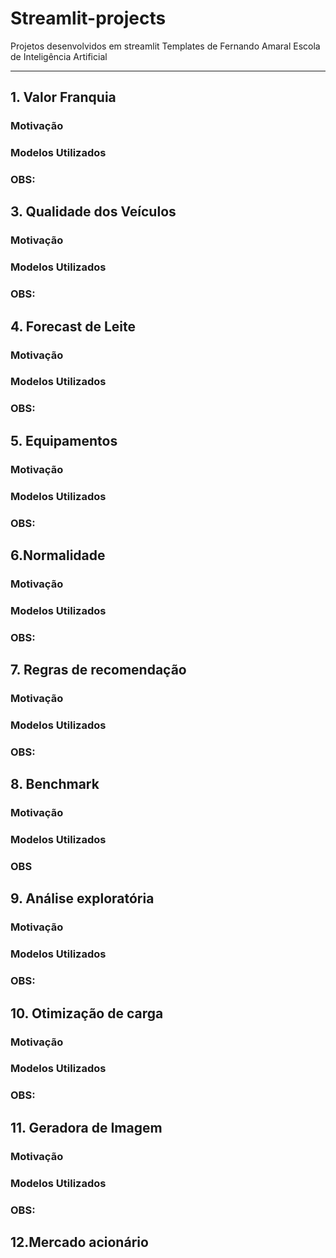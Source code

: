 # Streamlit-projects

Projetos desenvolvidos em streamlit
Templates de Fernando Amaral
Escola de Inteligência Artificial 
***
## 1. Valor Franquia

### Motivação

### Modelos Utilizados

### OBS: 

## 3. Qualidade dos Veículos

### Motivação

### Modelos Utilizados

### OBS: 

## 4. Forecast de Leite

### Motivação

### Modelos Utilizados

### OBS: 

## 5. Equipamentos

### Motivação

### Modelos Utilizados

### OBS: 

## 6.Normalidade

### Motivação

### Modelos Utilizados

### OBS:

## 7. Regras de recomendação

### Motivação

### Modelos Utilizados

### OBS:

## 8. Benchmark

### Motivação

### Modelos Utilizados

### OBS

## 9. Análise exploratória 

### Motivação

### Modelos Utilizados

### OBS:

## 10. Otimização de carga 

### Motivação

### Modelos Utilizados

### OBS:

## 11. Geradora de Imagem

### Motivação

### Modelos Utilizados

### OBS:

## 12.Mercado acionário
